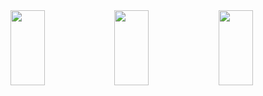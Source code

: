 
<a href="https://github.com/devxb/gitanimals">
  <img
    src="https://render.gitanimals.org/lines/devxb?pet-id=17"
    width="33%"
    height="120"
  /><img
    src="https://render.gitanimals.org/lines/devxb?pet-id=18"
    width="33%"
    height="120"
  /><img
    src="https://render.gitanimals.org/lines/devxb?pet-id=19"
    width="33%"
    height="120"
  />
</a>
  

